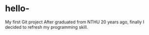 # hello-
My first Git project
After graduated from NTHU 20 years ago, finally I decided to refresh my programming skill.

